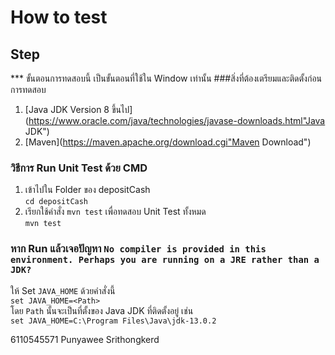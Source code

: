 How to test
======
Step
-----
*** ขั้นตอนการทดสอบนี้ เป็นขั้นตอนที่ใช้ใน Window เท่านั้น 
###สิ่งที่ต้องเตรียมและติดตั้งก่อนการทดสอบ
1. [Java JDK Version 8 ขึ้นไป](https://www.oracle.com/java/technologies/javase-downloads.html"Java JDK")
2. [Maven](https://maven.apache.org/download.cgi"Maven Download")
### วิธีการ Run Unit Test ด้วย CMD
1. เข้าไปใน Folder ของ depositCash  
```cd depositCash```
2. เรียกใช้คำสั่ง ```mvn test``` เพื่อทดสอบ Unit Test ทั้งหมด  
```mvn test```
### หาก Run แล้วเจอปัญหา ```No compiler is provided in this environment. Perhaps you are running on a JRE rather than a JDK?```
ให้ Set ```JAVA_HOME``` ด้วยคำสั่งนี้  
```set JAVA_HOME=<Path>```  
โดย ```Path``` นั้นจะเป็นที่ตั้งของ Java JDK ที่ติดตั้งอยู่ เช่น  
```set JAVA_HOME=C:\Program Files\Java\jdk-13.0.2```

6110545571 Punyawee Srithongkerd 
                       
